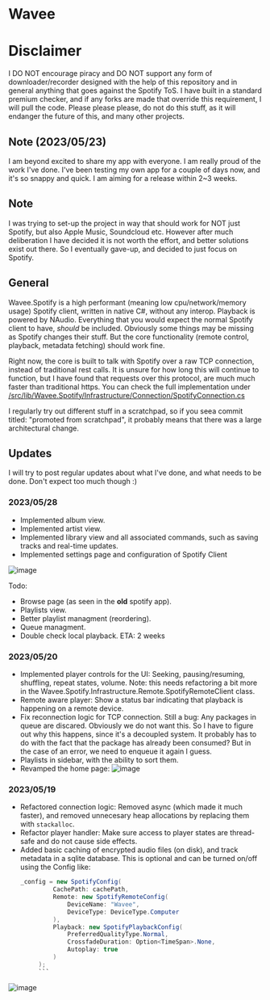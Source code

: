 # Wavee

# Disclaimer
I DO NOT encourage piracy and DO NOT support any form of downloader/recorder designed with the help of this repository and in general anything that goes against the Spotify ToS. 
I have built in a standard premium checker, and if any forks are made that override this requirement, I will pull the code.
Please please please, do not do this stuff, as it will endanger the future of this, and many other projects.

## Note (2023/05/23)

I am beyond excited to share my app with everyone. I am really proud of the work I've done. 
I've been testing my own app for a couple of days now, and it's so snappy and quick. I am aiming for a release within 2~3 weeks.

## Note

I was trying to set-up the project in way that should work for NOT just Spotify, but also Apple Music, Soundcloud etc. 
However after much deliberation I have decided it is not worth the effort, and better solutions exist out there. 
So I eventually gave-up, and decided to just focus on Spotify.

## General
Wavee.Spotify is a high performant (meaning low cpu/network/memory usage) Spotify client, written in native C#, without any interop. 
Playback is powered by NAudio.
Everything that you would expect the normal Spotify client to have, *should* be included. Obviously some things may be missing as Spotify changes their stuff. But the core functionality (remote control, playback, metadata fetching) should work fine.

Right now, the core is built to talk with Spotify over a raw TCP connection, instead of traditional rest calls. It is unsure for how long this will continue to function, but I have found that requests over this protocol, are much much faster than traditional https.
You can check the full implementation under [/src/lib/Wavee.Spotify/Infrastructure/Connection/SpotifyConnection.cs](/src/lib/Wavee.Spotify/Infrastructure/Connection/SpotifyConnection.cs)

I regularly try out different stuff in a scratchpad, so if you seea commit titled: "promoted from scratchpad", it probably means that there was a large architectural change.

## Updates
I will try to post regular updates about what I've done, and what needs to be done. Don't expect too much though :)

### 2023/05/28
- Implemented album view.
- Implemented artist view.
- Implemented library view and all associated commands, such as saving tracks and real-time updates.
- Implemented settings page and configuration of Spotify Client

![image](https://github.com/christosk92/Wavee/assets/13438702/ac8e842e-8856-432e-9a3a-86ac7d53c3d4)


Todo:
- Browse page (as seen in the **old** spotify app).
- Playlists view.
- Better playlist managment (reordering).
- Queue managment.
- Double check local playback.
ETA: 2 weeks


### 2023/05/20
- Implemented player controls for the UI: Seeking, pausing/resuming, shuffling, repeat states, volume.  Note: this needs refactoring a bit more in the Wavee.Spotify.Infrastructure.Remote.SpotifyRemoteClient class.
- Remote aware player: Show a status bar indicating that playback is happening on a remote device.
- Fix reconnection logic for TCP connection. Still a bug: Any packages in queue are discared. Obviously we do not want this. So I have to figure out why this happens, since it's a decoupled system. It probably has to do with the fact that the package has already been consumed? But in the case of an error, we need to enqueue it again I guess.
- Playlists in sidebar, with the ability to sort them.
- Revamped the home page:
![image](https://github.com/christosk92/Wavee/assets/13438702/23493ae5-6c66-4f80-bb9f-ba5db361cdf6)


### 2023/05/19 
- Refactored connection logic: Removed async (which made it much faster), and removed unnecesary heap allocations by replacing them with ``stackalloc``.
- Refactor player handler: Make sure access to player states are thread-safe and do not cause side effects.
- Added basic caching of encrypted audio files (on disk), and track metadata in a sqlite database. This is optional and can be turned on/off using the Config like:
   ```cs
   _config = new SpotifyConfig(
            CachePath: cachePath,
            Remote: new SpotifyRemoteConfig(
                DeviceName: "Wavee",
                DeviceType: DeviceType.Computer
            ),
            Playback: new SpotifyPlaybackConfig(
                PreferredQualityType.Normal,
                CrossfadeDuration: Option<TimeSpan>.None,
                Autoplay: true
            )
        );
        ```


![image](https://user-images.githubusercontent.com/13438702/211539400-25468ac1-2458-4b9e-b149-d27a5405a186.png)
